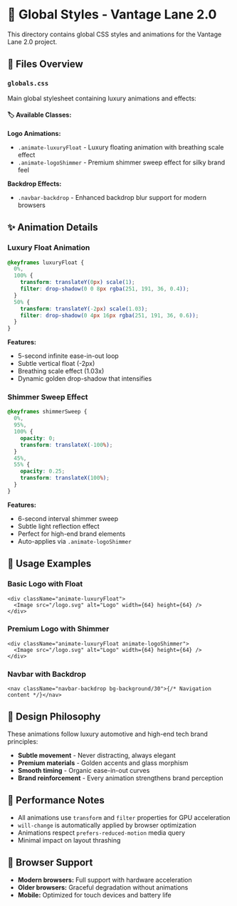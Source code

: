 # 🎨 Global Styles - Vantage Lane 2.0

This directory contains global CSS styles and animations for the Vantage Lane 2.0 project.

## 📁 Files Overview

### `globals.css`

Main global stylesheet containing luxury animations and effects:

#### 🏷️ Available Classes:

**Logo Animations:**

- `.animate-luxuryFloat` - Luxury floating animation with breathing scale effect
- `.animate-logoShimmer` - Premium shimmer sweep effect for silky brand feel

**Backdrop Effects:**

- `.navbar-backdrop` - Enhanced backdrop blur support for modern browsers

## ✨ Animation Details

### Luxury Float Animation

```css
@keyframes luxuryFloat {
  0%,
  100% {
    transform: translateY(0px) scale(1);
    filter: drop-shadow(0 0 8px rgba(251, 191, 36, 0.4));
  }
  50% {
    transform: translateY(-2px) scale(1.03);
    filter: drop-shadow(0 4px 16px rgba(251, 191, 36, 0.6));
  }
}
```

**Features:**

- 5-second infinite ease-in-out loop
- Subtle vertical float (-2px)
- Breathing scale effect (1.03x)
- Dynamic golden drop-shadow that intensifies

### Shimmer Sweep Effect

```css
@keyframes shimmerSweep {
  0%,
  95%,
  100% {
    opacity: 0;
    transform: translateX(-100%);
  }
  45%,
  55% {
    opacity: 0.25;
    transform: translateX(100%);
  }
}
```

**Features:**

- 6-second interval shimmer sweep
- Subtle light reflection effect
- Perfect for high-end brand elements
- Auto-applies via `.animate-logoShimmer`

## 🎯 Usage Examples

### Basic Logo with Float

```tsx
<div className="animate-luxuryFloat">
  <Image src="/logo.svg" alt="Logo" width={64} height={64} />
</div>
```

### Premium Logo with Shimmer

```tsx
<div className="animate-luxuryFloat animate-logoShimmer">
  <Image src="/logo.svg" alt="Logo" width={64} height={64} />
</div>
```

### Navbar with Backdrop

```tsx
<nav className="navbar-backdrop bg-background/30">{/* Navigation content */}</nav>
```

## 🎨 Design Philosophy

These animations follow luxury automotive and high-end tech brand principles:

- **Subtle movement** - Never distracting, always elegant
- **Premium materials** - Golden accents and glass morphism
- **Smooth timing** - Organic ease-in-out curves
- **Brand reinforcement** - Every animation strengthens brand perception

## 🔧 Performance Notes

- All animations use `transform` and `filter` properties for GPU acceleration
- `will-change` is automatically applied by browser optimization
- Animations respect `prefers-reduced-motion` media query
- Minimal impact on layout thrashing

## 📱 Browser Support

- **Modern browsers:** Full support with hardware acceleration
- **Older browsers:** Graceful degradation without animations
- **Mobile:** Optimized for touch devices and battery life
